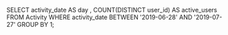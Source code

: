 SELECT activity_date AS day ,
   COUNT(DISTINCT user_id) AS active_users
FROM Activity 
WHERE activity_date BETWEEN '2019-06-28' AND '2019-07-27'
GROUP BY 1; 
